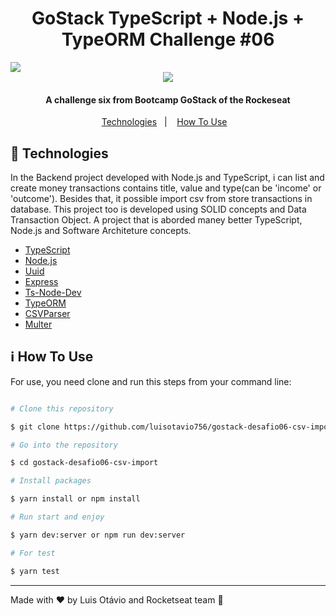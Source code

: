 <h1  align="center">GoStack TypeScript + Node.js + TypeORM Challenge #06</h1>
<img  src="https://res.cloudinary.com/luisotavio756/image/upload/v1592267094/60937329-69836380-a2a6-11e9-910b-759f9f1d26a7_mqbbok.png" />
<div align="center">
	<img src="https://res.cloudinary.com/luisotavio756/image/upload/v1593046204/Untitled_nlphkc.png" />
</div>
<h4 align="center">A challenge six from Bootcamp GoStack of the Rockeseat</h4>
<p align="center">
    <a href="#rocket-technologies">Technologies</a>&nbsp;&nbsp;&nbsp;|&nbsp;&nbsp;&nbsp;
    <a href="#information_source-how-to-use">How To Use</a>&nbsp;&nbsp;&nbsp;
</p>

## :rocket: Technologies

In the Backend project developed with Node.js and TypeScript, i can list and create money transactions contains title, value and type(can be 'income' or 'outcome'). Besides that, it possible import csv from store transactions in database. This project too is developed using SOLID concepts and Data Transaction Object. A project that is aborded maney better TypeScript, Node.js and Software Architeture concepts.

- [TypeScript](https://www.typescriptlang.org/)
- [Node.js](https://nodejs.org/en/)
- [Uuid](https://www.npmjs.com/package/uuid)
- [Express](https://expressjs.com/pt-br/)
- [Ts-Node-Dev](https://www.npmjs.com/package/ts-node-dev)
- [TypeORM](https://typeorm.io/#/)
- [CSVParser](https://www.npmjs.com/package/csv-parser)
- [Multer](https://www.npmjs.com/package/multer)


## :information_source: How To Use

For use, you need clone and run this steps from your command line:

```bash

# Clone this repository

$ git clone https://github.com/luisotavio756/gostack-desafio06-csv-import.git

# Go into the repository

$ cd gostack-desafio06-csv-import

# Install packages

$ yarn install or npm install

# Run start and enjoy

$ yarn dev:server or npm run dev:server

# For test

$ yarn test

```

---

Made with ♥ by Luis Otávio and Rocketseat team :rocket:
